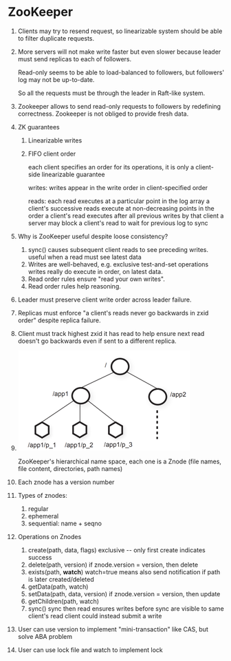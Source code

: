 # ZooKeeper

1. Clients may try to resend request, so linearizable system should be able to filter duplicate requests.

2. More servers will not make write faster but even slower because leader must send replicas to each of followers.

   Read-only seems to be able to load-balanced to followers, but followers' log may not be up-to-date.

   So all the requests must be through the leader in Raft-like system.

3. Zookeeper allows to send read-only requests to followers by redefining correctness. Zookeeper is not obliged to provide fresh data.

4. ZK guarantees

   1. Linearizable writes

   2. FIFO client order

      each client specifies an order for its operations, it is only a client-side linearizable guarantee

      writes:
            writes appear in the write order in client-specified order

      reads:
            each read executes at a particular point in the log array
            a client's successive reads execute at non-decreasing points in the order
            a client's read executes after all previous writes by that client
            a server may block a client's read to wait for previous log to sync

5. Why is ZooKeeper useful despite loose consistency?

   1. sync() causes subsequent client reads to see preceding writes. useful when a read must see latest data
   2. Writes are well-behaved, e.g. exclusive test-and-set operations writes really do execute in order, on latest data.
   3. Read order rules ensure "read your own writes".
   4. Read order rules help reasoning.

6. Leader must preserve client write order across leader failure.

7. Replicas must enforce "a client's reads never go backwards in zxid order" despite replica failure.

8. Client must track highest zxid it has read to help ensure next read doesn't go backwards even if sent to a different replica.

9. <img src="img/截屏2020-05-0216.01.43.png" alt="截屏2020-05-0216.01.43" style="zoom:50%;" />

   ZooKeeper's hierarchical name space, each one is a Znode (file names, file content, directories, path names)

10. Each znode has a version number

11. Types of znodes:

    1. regular
    2. ephemeral
    3. sequential: name + seqno

12. Operations on Znodes
    1. create(path, data, flags)
       exclusive -- only first create indicates success
    2. delete(path, version)
       if znode.version = version, then delete
    3. exists(path, **watch**)
       watch=true means also send notification if path is later created/deleted
    4. getData(path, watch)
    5. setData(path, data, version)
        if znode.version = version, then update
    6. getChildren(path, watch)
    7. sync()
       sync then read ensures writes before sync are visible to same client's read
       client could instead submit a write
13. User can use version to implement "mini-transaction" like CAS, but solve ABA problem
14. User can use lock file and watch to implement lock













